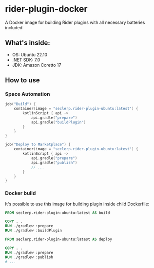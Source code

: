 # rider-plugin-docker
A Docker image for building Rider plugins with all necessary batteries included

## What's inside:

- OS: Ubuntu 22.10
- .NET SDK: 7.0
- JDK: Amazon Coretto 17

## How to use

### Space Automation

```kotlin
job("Build") {
    container(image = "seclerp.rider-plugin-ubuntu:latest") {
        kotlinScript { api ->
            api.gradle("prepare")
            api.gradle("buildPlugin")
        }
    }
}

job("Deploy to Marketplace") {
    container(image = "seclerp.rider-plugin-ubuntu:latest") {
        kotlinScript { api ->
            api.gradle("prepare")
            api.gradle("publish")
            // ...
        }
    }
}

```

### Docker build
It's possible to use this image for building plugin inside child Dockerfile:

```dockerfile
FROM seclerp.rider-plugin-ubuntu:latest AS build

COPY . .
RUN ./gradlew :prepare
RUN ./gradlew :buildPlugin

FROM seclerp.rider-plugin-ubuntu:latest AS deploy

COPY . .
RUN ./gradlew :prepare
RUN ./gradlew :publish
# ...

```
